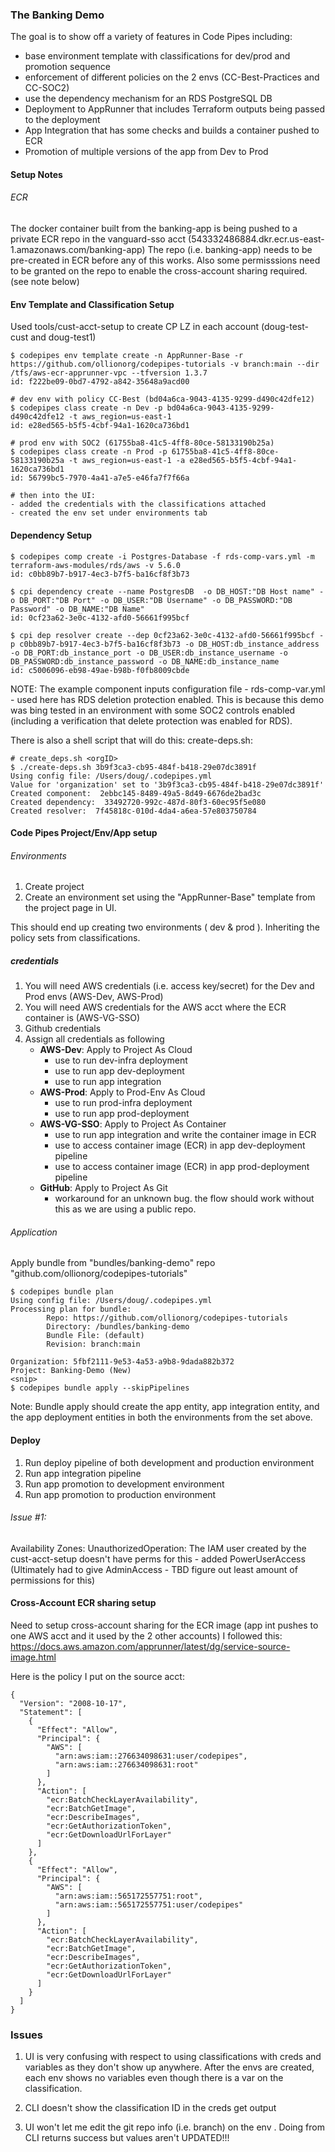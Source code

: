 ### The Banking Demo

The goal is to show off a variety of features in Code Pipes including:
- base environment template with classifications for dev/prod and promotion sequence
- enforcement of different policies on the 2 envs (CC-Best-Practices and CC-SOC2)
- use the dependency mechanism for an RDS PostgreSQL DB
- Deployment to AppRunner that includes Terraform outputs being passed to the deployment
- App Integration that has some checks and builds a container pushed to ECR
- Promotion of multiple versions of the app from Dev to Prod

#### Setup Notes

###### ECR
The docker container built from the banking-app is being pushed to a private ECR repo in the vanguard-sso acct (543332486884.dkr.ecr.us-east-1.amazonaws.com/banking-app)
The repo (i.e. banking-app) needs to be pre-created in ECR before any of this works. Also some permisssions need to be granted on the repo to enable the cross-account sharing required.
(see note below)

#### Env Template and Classification Setup
Used tools/cust-acct-setup to create CP LZ in each account (doug-test-cust and doug-test1)

```
$ codepipes env template create -n AppRunner-Base -r https://github.com/ollionorg/codepipes-tutorials -v branch:main --dir /tfs/aws-ecr-apprunner-vpc --tfversion 1.3.7
id: f222be09-0bd7-4792-a842-35648a9acd00

# dev env with policy CC-Best (bd04a6ca-9043-4135-9299-d490c42dfe12)
$ codepipes class create -n Dev -p bd04a6ca-9043-4135-9299-d490c42dfe12 -t aws_region=us-east-1
id: e28ed565-b5f5-4cbf-94a1-1620ca736bd1

# prod env with SOC2 (61755ba8-41c5-4ff8-80ce-58133190b25a)
$ codepipes class create -n Prod -p 61755ba8-41c5-4ff8-80ce-58133190b25a -t aws_region=us-east-1 -a e28ed565-b5f5-4cbf-94a1-1620ca736bd1
id: 56799bc5-7970-4a41-a7e5-e46fa7f7f66a

# then into the UI:
- added the credentials with the classifications attached
- created the env set under environments tab

```

#### Dependency Setup
```
$ codepipes comp create -i Postgres-Database -f rds-comp-vars.yml -m terraform-aws-modules/rds/aws -v 5.6.0
id: c0bb89b7-b917-4ec3-b7f5-ba16cf8f3b73

$ cpi dependency create --name PostgresDB  -o DB_HOST:"DB Host name" -o DB_PORT:"DB Port" -o DB_USER:"DB Username" -o DB_PASSWORD:"DB Password" -o DB_NAME:"DB Name"
id: 0cf23a62-3e0c-4132-afd0-56661f995bcf

$ cpi dep resolver create --dep 0cf23a62-3e0c-4132-afd0-56661f995bcf -p c0bb89b7-b917-4ec3-b7f5-ba16cf8f3b73 -o DB_HOST:db_instance_address -o DB_PORT:db_instance_port -o DB_USER:db_instance_username -o DB_PASSWORD:db_instance_password -o DB_NAME:db_instance_name
id: c5006096-eb98-49ae-b98b-f0fb8009cbde

```
NOTE: The example component inputs configuration file - rds-comp-var.yml - used here has RDS deletion protection enabled. This is because this demo was bing tested in an environment with some SOC2 controls enabled (including a verification that delete protection was enabled for RDS).

There is also a shell script that will do this: create-deps.sh:
```
# create_deps.sh <orgID>
$ ./create-deps.sh 3b9f3ca3-cb95-484f-b418-29e07dc3891f
Using config file: /Users/doug/.codepipes.yml
Value for 'organization' set to '3b9f3ca3-cb95-484f-b418-29e07dc3891f'
Created component:  2ebbc145-8489-49a5-8d49-6676de2bad3c
Created dependency:  33492720-992c-487d-80f3-60ec95f5e080
Created resolver:  7f45818c-010d-4da4-a6ea-57e803750784
```

#### Code Pipes Project/Env/App setup

###### Environments

1. Create project
2. Create an environment set using the "AppRunner-Base" template from the project page in UI.

This should end up creating two environments ( dev & prod ). Inheriting the policy sets from classifications.

##### credentials
1. You will need AWS credentials (i.e. access key/secret) for the Dev and Prod envs (AWS-Dev, AWS-Prod)
2. You will need AWS credentials for the AWS acct where the ECR container is (AWS-VG-SSO)
3. Github credentials
4. Assign all credentials as following
    - **AWS-Dev**: Apply to Project As Cloud
      - use to run dev-infra deployment
      - use to run app dev-deployment
      - use to run app integration
    - **AWS-Prod**: Apply to Prod-Env As Cloud
      - use to run prod-infra deployment
      - use to run app prod-deployment
    - **AWS-VG-SSO**: Apply to Project As Container
      - use to run app integration and write the container image in ECR
      - use to access container image (ECR) in app dev-deployment pipeline
      - use to access container image (ECR) in app prod-deployment pipeline
    - **GitHub**: Apply to Project As Git
      - workaround for an unknown bug. the flow should work without this as we are using a public repo.

###### Application
Apply bundle from "bundles/banking-demo" repo "github.com/ollionorg/codepipes-tutorials"
```
$ codepipes bundle plan
Using config file: /Users/doug/.codepipes.yml
Processing plan for bundle:
        Repo: https://github.com/ollionorg/codepipes-tutorials
        Directory: /bundles/banking-demo
        Bundle File: (default)
        Revision: branch:main

Organization: 5fbf2111-9e53-4a53-a9b8-9dada882b372
Project: Banking-Demo (New)
<snip>
$ codepipes bundle apply --skipPipelines
```

Note: Bundle apply should create the app entity, app integration entity, and the app deployment entities in both the environments from the set above.

#### Deploy
1. Run deploy pipeline of both development and production environment
2. Run app integration pipeline
3. Run app promotion to development environment
4. Run app promotion to production environment

###### Issue #1:
Availability Zones: UnauthorizedOperation:
The IAM user created by the cust-acct-setup doesn't have perms for this - added PowerUserAccess (Ultimately had to give AdminAccess - TBD figure out least amount of permissions for this)

#### Cross-Account ECR sharing setup
Need to setup cross-account sharing for the ECR image (app int pushes to one AWS acct and it used by the 2 other accounts)
I followed this:
https://docs.aws.amazon.com/apprunner/latest/dg/service-source-image.html

Here is the policy I put on the source acct:
```
{
  "Version": "2008-10-17",
  "Statement": [
    {
      "Effect": "Allow",
      "Principal": {
        "AWS": [
          "arn:aws:iam::276634098631:user/codepipes",
          "arn:aws:iam::276634098631:root"
        ]
      },
      "Action": [
        "ecr:BatchCheckLayerAvailability",
        "ecr:BatchGetImage",
        "ecr:DescribeImages",
        "ecr:GetAuthorizationToken",
        "ecr:GetDownloadUrlForLayer"
      ]
    },
    {
      "Effect": "Allow",
      "Principal": {
        "AWS": [
          "arn:aws:iam::565172557751:root",
          "arn:aws:iam::565172557751:user/codepipes"
        ]
      },
      "Action": [
        "ecr:BatchCheckLayerAvailability",
        "ecr:BatchGetImage",
        "ecr:DescribeImages",
        "ecr:GetAuthorizationToken",
        "ecr:GetDownloadUrlForLayer"
      ]
    }
  ]
}
```

### Issues

1. UI is very confusing with respect to using classifications with creds and variables as they don't show up anywhere. After the envs are created, each env shows no variables even though there is a var on the classification.

2. CLI doesn't show the classification ID in the creds get output

3. UI won't let me edit the git repo info (i.e. branch) on the env . Doing from CLI returns success but values aren't UPDATED!!!



